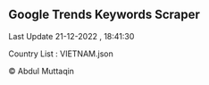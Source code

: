 

## Google Trends Keywords Scraper 
 
Last Update 21-12-2022 , 18:41:30

Country List :
VIETNAM.json



© Abdul Muttaqin 
